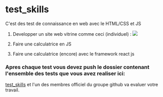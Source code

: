 # test_skills

C'est des test de connaissance en web avec le HTML/CSS et JS

1. Developper un site web vitrine comme ceci (individuel) : 
![](https://github.com/TeraTra/test_company/blob/main/defi.png)

2. Faire une calculatrice en JS

3. Faire une calculatrice (encore) avec le framework react js 

### Apres chaque test vous devez push le dossier contenant l'ensemble des tests que vous avez realiser ici: 
[test_skills](https://github.com/TeraTra/test_skill.git) et l'un des membres officiel du groupe github va evaluer votre travail.
